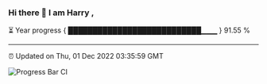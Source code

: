 ### Hi there 👋 I am Harry , 

⏳ Year progress { ███████████████████████████▁▁▁ } 91.55 %

---

⏰ Updated on Thu, 01 Dec 2022 03:35:59 GMT

![Progress Bar CI](https://github.com/duykhang68/duykhang68/workflows/Progress%20Bar%20CI/badge.svg)
